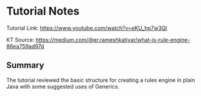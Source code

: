 # Tutorial Notes
Tutorial Link: https://www.youtube.com/watch?v=eKU_hp7w3QI

KT Source: https://medium.com/@er.rameshkatiyar/what-is-rule-engine-86ea759ad97d

## Summary
The tutorial reviewed the basic structure for creating a rules engine in plain Java with some suggested uses of Generics.
